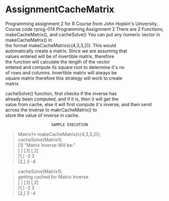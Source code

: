 # AssignmentCacheMatrix
Programming assignment 2 for R Course from John Hopkin's University, Course code rprog-014
Programming Assignment 2 
   There are 2 Functions, makeCacheMatrix(), and cacheSolve() 
   You can put any numeric vector in makeCacheMatrix() in     
     the format makeCacheMatrix(c(4,3,3,2)). This would      
   automatically create a matrix. Since we are assuming that  
    values entered will be of invertible matrix, therefore    
   the function will calculate the length of the vector       
   entered and compute its square root to determine it's no   
     of rows and columns. Invertible matrix will always be    
   square matrix therefore this strategy will work to create  
                           matrix.                            
                                                                                             
cacheSolve() function, first checks if the inverse has    
   already been computed, and if it is, then it will get the  
   value from cache, else it will first compute it's inverse, 
   and then send across the inverse to makrCacheMatrix() to   
   store the value of inverse in cache.                
                                                              
                                                              
                        SAMPLE EXECUTION                      
                                                              
   > Matrix1<-makeCacheMatrix(c(4,3,3,2));                    
   > cacheSolve(Matrix1);                                     
     [1] "Matrix Inverse Will be:"                              
    [  ]  [,1] [,2]                                            
    [1,]   -2    3                                            
    [2,]    3   -4                                            
                                                              
   > cacheSolve(Matrix1);                                     
     getting cached for Matrix Inverse                        
     [  ]  [,1] [,2]                                          
     [1,]   -2    3                                            
     [2,]    3   -4                                           

